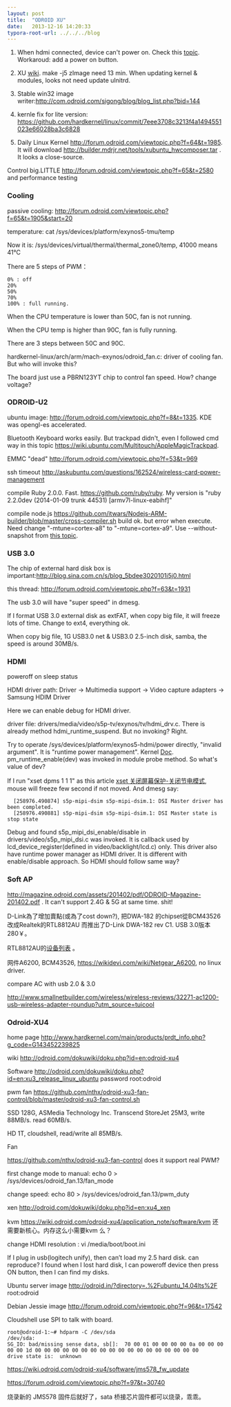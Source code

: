 ```yaml
---
layout: post
title:  "ODROID XU"
date:   2013-12-16 14:20:33
typora-root-url: ../../../blog
---
```


1. When hdmi connected, device can't power on. Check this [topic](http://forum.odroid.com/viewtopic.php?f=61&t=2860). Workaroud: add a power on button.

2. XU [wiki](http://odroid.com/dokuwiki/doku.php?id=en:odroid-xu). make -j5 zImage need 13 min. When updating kernel & modules, looks not need update uInitrd. 

3. Stable win32 image writer:<http://com.odroid.com/sigong/blog/blog_list.php?bid=144> 

4. kernle fix for lite version: <https://github.com/hardkernel/linux/commit/7eee3708c3213f4a1494551023e66028ba3c6828> 

5. Daily Linux Kernel <http://forum.odroid.com/viewtopic.php?f=64&t=1985>. It will download <http://builder.mdrjr.net/tools/xubuntu_hwcomposer.tar> . It looks a close-source. 

Control big.LITTLE <http://forum.odroid.com/viewtopic.php?f=65&t=2580> and performance testing 

### Cooling

passive cooling: <http://forum.odroid.com/viewtopic.php?f=65&t=1905&start=20> 

temperature: cat /sys/devices/platform/exynos5-tmu/temp 

Now it is: /sys/devices/virtual/thermal/thermal_zone0/temp, 41000 means 41°C 

There are 5 steps of PWM：
```
0% : off 
20% 
50% 
70% 
100% : full running. 
```
When the CPU temperature is lower than 50C, fan is not running. 

When the CPU temp is higher than 90C, fan is fully running. 

There are 3 steps between 50C and 90C. 

hardkernel-linux/arch/arm/mach-exynos/odroid_fan.c: driver of cooling fan. But who will invoke this? 

The board just use a PBRN123YT chip to control fan speed. How? change voltage? 

### ODROID-U2

ubuntu image: <http://forum.odroid.com/viewtopic.php?f=8&t=1335>. KDE was opengl-es accelerated. 

Bluetooth Keyboard works easily. But trackpad didn't, even I followed cmd way in this topic <https://wiki.ubuntu.com/Multitouch/AppleMagicTrackpad>. 

EMMC "dead" <http://forum.odroid.com/viewtopic.php?f=53&t=969> 

ssh timeout <http://askubuntu.com/questions/162524/wireless-card-power-management> 

compile Ruby 2.0.0. Fast. <https://github.com/ruby/ruby>. My version is "ruby 2.2.0dev (2014-01-09 trunk 44531) [armv7l-linux-eabihf]" 

compile node.js <https://github.com/itwars/Nodejs-ARM-builder/blob/master/cross-compiler.sh> build ok. but error when execute. Need change "-mtune=cortex-a8" to "-mtune=cortex-a9". Use  --without-snapshot from [this topic](http://www.armhf.com/index.php/node-js-for-the-beaglebone-black/). 

### USB 3.0

The chip of external hard disk box is important:<http://blog.sina.com.cn/s/blog_5bdee3020101i5j0.html> 

this thread: <http://forum.odroid.com/viewtopic.php?f=63&t=1931> 

The usb 3.0 will have "super speed" in dmesg. 

If I format USB 3.0 external disk as extFAT, when copy big file, it will freeze lots of time. Change to ext4, everything ok. 

When copy big file, 1G USB3.0 net & USB3.0 2.5-inch disk, samba, the speed is around 30MB/s. 

### HDMI  

poweroff on sleep status 

HDMI driver path: Driver -> Multimedia support -> Video capture adapters -> Samsung HDIM Driver 

Here we can enable debug for HDMI driver. 

driver file: drivers/media/video/s5p-tv/exynos/tv/hdmi_drv.c. There is already method hdmi_runtime_suspend. But no invoking? Right. 

Try to operate /sys/devices/platform/exynos5-hdmi/power directly, "invalid argument". It is "runtime power management". Kernel [Doc](https://www.kernel.org/doc/Documentation/power/runtime_pm.txt). pm_runtime_enable(dev) was invoked in module probe method. So what's value of dev? 

If I run "xset dpms 1 1 1" as this article [xset 关闭屏幕保护-关闭节电模式](http://socol.iteye.com/blog/1039725), mouse will freeze few second if not moved. And dmesg say: 
```
  [258976.490874] s5p-mipi-dsim s5p-mipi-dsim.1: DSI Master driver has been completed. 
  [258976.490881] s5p-mipi-dsim s5p-mipi-dsim.1: DSI Master state is stop state 
```
Debug and found s5p_mipi_dsi_enable/disable in drivers/video/s5p_mipi_dsi.c was invoked. It is callback used by lcd_device_register(defined in video/backlight/lcd.c) only. This driver also have runtime power manager as HDMI driver. It is different with enable/disable approach. So HDMI should follow same way? 

### Soft AP

<http://magazine.odroid.com/assets/201402/pdf/ODROID-Magazine-201402.pdf> . It can't support 2.4G & 5G at same time. shit! 

D-Link為了增加賣點(或為了cost down?), 把DWA-182 的chipset從BCM43526 改成Realtek的RTL8812AU 而推出了D-Link DWA-182 rev C1. USB 3.0版本280￥。 

RTL8812AU的[设备列表](https://wikidevi.com/wiki/Special:Ask?title=Special%3AAsk&q=%5B%5BChip1+model::RTL8812AU%5D%5D&po=%3FInterface%0D%0A%3FForm+factor=FF%0D%0A%3FInterface+connector+type=USB+conn.%0D%0A%3FFCC+ID%0D%0A%3FManuf%0D%0A%3FManuf+product+model=Manuf.+mdl%0D%0A%3FVendor+ID%0D%0A%3FDevice+ID%0D%0A%3FChip1+model%0D%0A%3FSupported+802dot11+protocols=PHY+modes%0D%0A%3FMIMO+config%0D%0A%3FOUI%0D%0A%3FEstimated+year+of+release=Est.+year&eq=yes&p%5Bformat%5D=broadtable&order%5B0%5D=ASC&sort_num=&order_num=ASC&p%5Blimit%5D=500&p%5Boffset%5D=&p%5Blink%5D=all&p%5Bsort%5D=&p%5Bheaders%5D=show&p%5Bmainlabel%5D=&p%5Bintro%5D=&p%5Boutro%5D=&p%5Bsearchlabel%5D=%E2%80%A6+further+results&p%5Bdefault%5D=&p%5Bclass%5D=sortable+wikitable+smwtable) 。 

网件A6200, BCM43526, <https://wikidevi.com/wiki/Netgear_A6200>, no linux driver. 

compare AC with usb 2.0 & 3.0 

<http://www.smallnetbuilder.com/wireless/wireless-reviews/32271-ac1200-usb-wireless-adapter-roundup?utm_source=tuicool>

### Odroid-XU4

home page  <http://www.hardkernel.com/main/products/prdt_info.php?g_code=G143452239825> 

wiki <http://odroid.com/dokuwiki/doku.php?id=en:odroid-xu4>  

Software <http://odroid.com/dokuwiki/doku.php?id=en:xu3_release_linux_ubuntu> password root:odroid 

pwm fan <https://github.com/nthx/odroid-xu3-fan-control/blob/master/odroid-xu3-fan-control.sh>  

SSD 128G, ASMedia Technology Inc. Transcend StoreJet 25M3, write 88MB/s. read 60MB/s. 

HD 1T, cloudshell, read/write all 85MB/s. 

Fan 

<https://github.com/nthx/odroid-xu3-fan-control> does it support real PWM? 

first change mode to manual: echo 0 > /sys/devices/odroid_fan.13/fan_mode 

change speed: echo 80 > /sys/devices/odroid_fan.13/pwm_duty 

xen  <http://odroid.com/dokuwiki/doku.php?id=en:xu4_xen>  

kvm <https://wiki.odroid.com/odroid-xu4/application_note/software/kvm> 还需要新核心。内存这么小需要kvm 么？ 

change HDMI resolution :  vi /media/boot/boot.ini  

If I plug in usb(logitech unify), then can’t load my 2.5 hard disk. can reproduce? I found when I lost hard disk, I can poweroff device then press ON button, then I can find my disks. 

Ubuntu server image <http://odroid.in/?directory=.%2Fubuntu_14.04lts%2F> root:odroid 

Debian Jessie image <http://forum.odroid.com/viewtopic.php?f=96&t=17542>  

Cloudshell use SPI to talk with board. 
```
root@odroid-1:~# hdparm -C /dev/sda 
/dev/sda: 
SG_IO: bad/missing sense data, sb[]:  70 00 01 00 00 00 00 0a 00 00 00 00 00 1d 00 00 00 00 00 00 00 00 00 00 00 00 00 00 00 00 00 00 
drive state is:  unknown 
```
<https://wiki.odroid.com/odroid-xu4/software/jms578_fw_update>  

<https://forum.odroid.com/viewtopic.php?f=97&t=30740>

烧录新的 JMS578 固件后就好了，sata 桥接芯片固件都可以烧录，乖乖。 